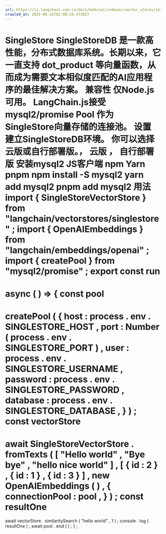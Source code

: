 ```yaml
---
url: https://js.langchain.com.cn/docs/modules/indexes/vector_stores/integrations/singlestore
crawled_at: 2025-06-22T02:00:24.473027
---
```


SingleStore
SingleStoreDB
是一款高性能，分布式数据库系统。长期以来，它一直支持
dot_product
等向量函数，从而成为需要文本相似度匹配的AI应用程序的最佳解决方案。
兼容性
仅Node.js可用。
LangChain.js接受
mysql2/promise Pool
作为SingleStore向量存储的连接池。
设置
​
建立SingleStoreDB环境。 你可以选择云版或自行部署版。，
云版
，
自行部署版
安装mysql2 JS客户端
npm
Yarn
pnpm
npm
install
-S mysql2
yarn
add
mysql2
pnpm
add
mysql2
用法
​
import
{
SingleStoreVectorStore
}
from
"langchain/vectorstores/singlestore"
;
import
{
OpenAIEmbeddings
}
from
"langchain/embeddings/openai"
;
import
{
createPool
}
from
"mysql2/promise"
;
export
const
run
=
async
(
)
=>
{
const
pool
=
createPool
(
{
host
:
process
.
env
.
SINGLESTORE_HOST
,
port
:
Number
(
process
.
env
.
SINGLESTORE_PORT
)
,
user
:
process
.
env
.
SINGLESTORE_USERNAME
,
password
:
process
.
env
.
SINGLESTORE_PASSWORD
,
database
:
process
.
env
.
SINGLESTORE_DATABASE
,
}
)
;
const
vectorStore
=
await
SingleStoreVectorStore
.
fromTexts
(
[
"Hello world"
,
"Bye bye"
,
"hello nice world"
]
,
[
{
id
:
2
}
,
{
id
:
1
}
,
{
id
:
3
}
]
,
new
OpenAIEmbeddings
(
)
,
{
connectionPool
:
pool
,
}
)
;
const
resultOne
=
await
vectorStore
.
similaritySearch
(
"hello world"
,
1
)
;
console
.
log
(
resultOne
)
;
await
pool
.
end
(
)
;
}
;